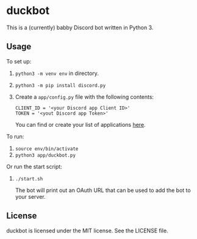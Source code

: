 duckbot
=======

This is a (currently) babby Discord bot written in Python 3.

Usage
-----

To set up:

1.  `python3 -m venv env` in directory.
2.  `python3 -m pip install discord.py`
3.  Create a `app/config.py` file with the following contents:

    ```
    CLIENT_ID = '<your Discord app Client ID>'
    TOKEN = '<yout Discord app Token>'
    ```

    You can find or create your list of applications
    [here](https://discordapp.com/developers/applications/me).

To run:

1.  `source env/bin/activate`
2.  `python3 app/duckbot.py`

Or run the start script:

1.  `./start.sh`

    The bot will print out an OAuth URL that can be used to add the bot to your
    server.

License
-------

duckbot is licensed under the MIT license. See the LICENSE file.